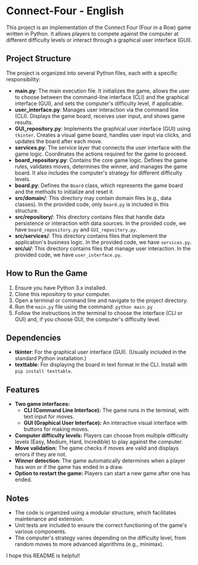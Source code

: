 # Connect-Four - English

This project is an implementation of the Connect Four (Four in a Row) game written in Python. It allows players to compete against the computer at different difficulty levels or interact through a graphical user interface (GUI).

## Project Structure

The project is organized into several Python files, each with a specific responsibility:

- **main.py**: The main execution file. It initializes the game, allows the user to choose between the command-line interface (CLI) and the graphical interface (GUI), and sets the computer's difficulty level, if applicable.
- **user_interface.py**: Manages user interaction via the command line (CLI). Displays the game board, receives user input, and shows game results.
- **GUI_repository.py**: Implements the graphical user interface (GUI) using `tkinter`. Creates a visual game board, handles user input via clicks, and updates the board after each move.
- **services.py**: The service layer that connects the user interface with the game logic. Coordinates the actions required for the game to proceed.
- **board_repository.py**: Contains the core game logic. Defines the game rules, validates moves, determines the winner, and manages the game board. It also includes the computer's strategy for different difficulty levels.
- **board.py**: Defines the `Board` class, which represents the game board and the methods to initialize and reset it.
- **src/domain/**: This directory may contain domain files (e.g., data classes). In the provided code, only `board.py` is included in this structure.
- **src/repository/**: This directory contains files that handle data persistence or interaction with data sources. In the provided code, we have `board_repository.py` and `GUI_repository.py`.
- **src/services/**: This directory contains files that implement the application's business logic. In the provided code, we have `services.py`.
- **src/ui/**: This directory contains files that manage user interaction. In the provided code, we have `user_interface.py`.

## How to Run the Game

1. Ensure you have Python 3.x installed.
2. Clone this repository to your computer.
3. Open a terminal or command line and navigate to the project directory.
4. Run the `main.py` file using the command: `python main.py`
5. Follow the instructions in the terminal to choose the interface (CLI or GUI) and, if you choose GUI, the computer's difficulty level.

## Dependencies

- **tkinter**: For the graphical user interface (GUI). (Usually included in the standard Python installation.)
- **texttable**: For displaying the board in text format in the CLI. Install with `pip install texttable`.

## Features

- **Two game interfaces:**
  - **CLI (Command Line Interface):** The game runs in the terminal, with text input for moves.
  - **GUI (Graphical User Interface):** An interactive visual interface with buttons for making moves.
- **Computer difficulty levels:** Players can choose from multiple difficulty levels (Easy, Medium, Hard, Incredible) to play against the computer.
- **Move validation:** The game checks if moves are valid and displays errors if they are not.
- **Winner detection:** The game automatically determines when a player has won or if the game has ended in a draw.
- **Option to restart the game:** Players can start a new game after one has ended.

## Notes

- The code is organized using a modular structure, which facilitates maintenance and extension.
- Unit tests are included to ensure the correct functioning of the game's various components.
- The computer's strategy varies depending on the difficulty level, from random moves to more advanced algorithms (e.g., minimax).

I hope this README is helpful!